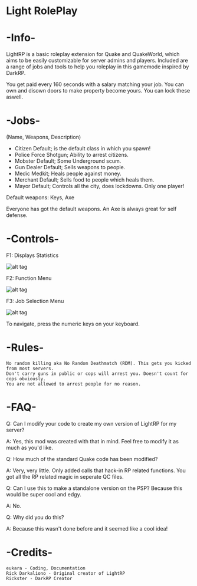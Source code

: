 
Light RolePlay
==============



-Info-
======

LightRP is a basic roleplay extension for Quake and QuakeWorld, which aims to be easily customizable
for server admins and players. Included are a range of jobs and tools to help you roleplay
in this gamemode inspired by DarkRP.

You get paid every 160 seconds with a salary matching your job.
You can own and disown doors to make property become yours. You can lock these aswell.

-Jobs-
======

(Name, Weapons, Description)

+ Citizen
    Default; is the default class in which you spawn!
+ Police Force
    Shotgun; Ability to arrest citizens.
+ Mobster
    Default; Some Underground scum.
+ Gun Dealer
    Default; Sells weapons to people.
+ Medic
    Medkit; Heals people against money.
+ Merchant
    Default; Sells food to people which heals them.
+ Mayor
    Default; Controls all the city, does lockdowns. Only one player!
    
Default weapons: Keys, Axe

Everyone has got the default weapons. An Axe is always great for self defense.

-Controls-
==========

F1: Displays Statistics

![alt tag](https://raw.githubusercontent.com/eukos16/LightRP/master/gfx/men03.gif)


F2: Function Menu

![alt tag](https://raw.githubusercontent.com/eukos16/LightRP/master/gfx/men01.gif)


F3: Job Selection Menu

![alt tag](https://raw.githubusercontent.com/eukos16/LightRP/master/gfx/men02.gif)



To navigate, press the numeric keys on your keyboard.

-Rules-
=======

    No random killing aka No Random Deathmatch (RDM). This gets you kicked from most servers.
    Don't carry guns in public or cops will arrest you. Doesn't count for cops obviously.
    You are not allowed to arrest people for no reason.

-FAQ-
=====

Q: Can I modify your code to create my own version of LightRP for my server?

A: Yes, this mod was created with that in mind. Feel free to modify it as much as you'd like.


Q: How much of the standard Quake code has been modified?

A: Very, very little. Only added calls that hack-in RP related functions. You got all the RP related magic in seperate QC files.


Q: Can I use this to make a standalone version on the PSP? Because this would be super cool and edgy.

A: No.


Q: Why did you do this?

A: Because this wasn't done before and it seemed like a cool idea!


-Credits-
=========

    eukara - Coding, Documentation
    Rick Darkaliono - Original creator of LightRP
    Rickster - DarkRP Creator


